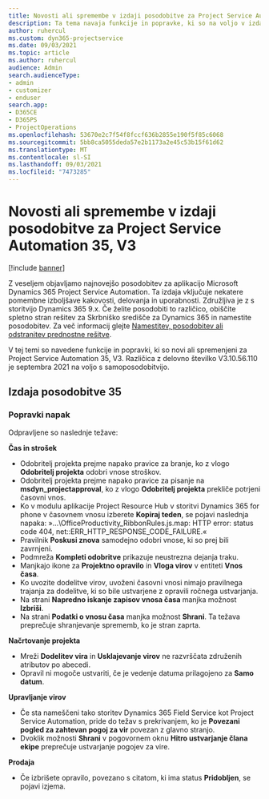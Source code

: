 ```yaml
---
title: Novosti ali spremembe v izdaji posodobitve za Project Service Automation 35, V3
description: Ta tema navaja funkcije in popravke, ki so na voljo v izdaji posodobitve 35, V3 storitve Microsoft Dynamics 365 Project Service Automation.
author: ruhercul
ms.custom: dyn365-projectservice
ms.date: 09/03/2021
ms.topic: article
ms.author: ruhercul
audience: Admin
search.audienceType:
- admin
- customizer
- enduser
search.app:
- D365CE
- D365PS
- ProjectOperations
ms.openlocfilehash: 53670e2c7f54f8fccf636b2855e190f5f85c6068
ms.sourcegitcommit: 5bb8ca5055deda57e2b1173a2e45c53b15f61d62
ms.translationtype: MT
ms.contentlocale: sl-SI
ms.lasthandoff: 09/03/2021
ms.locfileid: "7473285"
---
```

# <a name="whats-new-or-changed-in-project-service-automation-update-release-35-v3"></a>Novosti ali spremembe v izdaji posodobitve za Project Service Automation 35, V3

[!include [banner](../includes/psa-now-project-operations.md)]

Z veseljem objavljamo najnovejšo posodobitev za aplikacijo Microsoft Dynamics 365 Project Service Automation. Ta izdaja vključuje nekatere pomembne izboljšave kakovosti, delovanja in uporabnosti. Združljiva je z s storitvijo Dynamics 365 9.x. Če želite posodobiti to različico, obiščite spletno stran rešitev za Skrbniško središče za Dynamics 365 in namestite posodobitev. Za več informacij glejte [Namestitev, posodobitev ali odstranitev prednostne rešitve](/power-platform/admin/install-remove-preferred-solution).

V tej temi so navedene funkcije in popravki, ki so novi ali spremenjeni za Project Service Automation 35, V3. Različica z delovno številko V3.10.56.110 je septembra 2021 na voljo s samoposodobitvijo.

## <a name="update-release-35"></a>Izdaja posodobitve 35

### <a name="bug-fixes"></a>Popravki napak

Odpravljene so naslednje težave:

**Čas in strošek**

- Odobritelj projekta prejme napako pravice za branje, ko z vlogo **Odobritelj projekta** odobri vnose stroškov.
- Odobritelj projekta prejme napako pravice za pisanje na **msdyn_projectapproval**, ko z vlogo **Odobritelj projekta** prekliče potrjeni časovni vnos.
- Ko v modulu aplikacije Project Resource Hub v storitvi Dynamics 365 for phone v časovnem vnosu izberete **Kopiraj teden**, se pojavi naslednja napaka: »...\OfficeProductivity_RibbonRules.js.map: HTTP error: status code 404, net::ERR_HTTP_RESPONSE_CODE_FAILURE.«
- Pravilnik **Poskusi znova** samodejno odobri vnose, ki so prej bili zavrnjeni.
- Podmreža **Kompleti odobritve** prikazuje neustrezna dejanja traku.
- Manjkajo ikone za **Projektno opravilo** in **Vloga virov** v entiteti **Vnos časa**.
- Ko uvozite dodelitve virov, uvoženi časovni vnosi nimajo pravilnega trajanja za dodelitve, ki so bile ustvarjene z opravili ročnega ustvarjanja.
- Na strani **Napredno iskanje zapisov vnosa časa** manjka možnost **Izbriši**.
- Na strani **Podatki o vnosu časa** manjka možnost **Shrani**. Ta težava preprečuje shranjevanje sprememb, ko je stran zaprta.

**Načrtovanje projekta**

- Mreži **Dodelitev vira** in **Usklajevanje virov** ne razvrščata združenih atributov po abecedi.
- Opravil ni mogoče ustvariti, če je vedenje datuma prilagojeno za **Samo datum**.

**Upravljanje virov**

- Če sta nameščeni tako storitev Dynamics 365 Field Service kot Project Service Automation, pride do težav s prekrivanjem, ko je **Povezani pogled za zahtevan pogoj za vir** povezan z glavno stranjo.
- Dvoklik možnosti **Shrani** v pogovornem oknu **Hitro ustvarjanje člana ekipe** preprečuje ustvarjanje pogojev za vire.

**Prodaja**

- Če izbrišete opravilo, povezano s citatom, ki ima status **Pridobljen**, se pojavi izjema.

